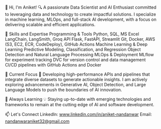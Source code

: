 👋 Hi, I'm Aniket!
🔍 A passionate Data Scientist and AI Enthusiast committed to leveraging data and technology to create impactful solutions. I specialize in machine learning, MLOps, and full-stack AI development, with a focus on delivering scalable and efficient applications.

🔧 Skills and Expertise
Programming & Tools
Python, SQL, MS Excel
LangChain, LangSmith, Groq API
Flask, FastAPI, Streamlit
Git, Docker, AWS (S3, EC2, ECR, CodeDeploy), GitHub Actions
Machine Learning & Deep Learning
Predictive Modeling, Classification, and Regression
Object Detection and Natural Language Processing
MLOps & Deployment
MLflow for experiment tracking
DVC for version control and data management
CI/CD pipelines with GitHub Actions and Docker

🎯 Current Focus
🚀 Developing high-performance APIs and pipelines that integrate diverse datasets to generate actionable insights. I am actively exploring advancements in Generative AI, Object Detection, and Large Language Models to push the boundaries of AI innovation.

🌱 Always Learning
💡 Staying up-to-date with emerging technologies and frameworks to remain at the cutting edge of AI and software development.

📫 Let's Connect
LinkedIn: www.linkedin.com/in/aniket-nandanwar
Email: nandanwaraniket32@gmail.com
